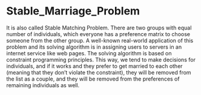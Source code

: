 # Stable_Marriage_Problem
It is also called Stable Matching Problem.
There are two groups with equal number of individuals, which everyone has a preference matrix to choose someone from the other group.
A well-known real-world application of this problem and its solving algorithm is in assigning users to servers in an internet service like web pages.
The solving algorithm is based on constraint programming principles. This way, we tend to make decisions for individuals, and if it works and they prefer to get married to each other (meaning that they don’t violate the constraint), they will be removed from the list as a couple, and they will be removed from the preferences of remaining individuals as well.

